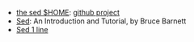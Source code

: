 - [the sed $HOME][1]: [github project](https://github.com/aureliojargas/sed.sf.net)
- [Sed][2]: An Introduction and Tutorial, by Bruce Barnett
- [Sed 1 line][3]



[1]:http://sed.sourceforge.net/
[2]:http://www.grymoire.com/Unix/Sed.html
[3]:local/sed1line.md
